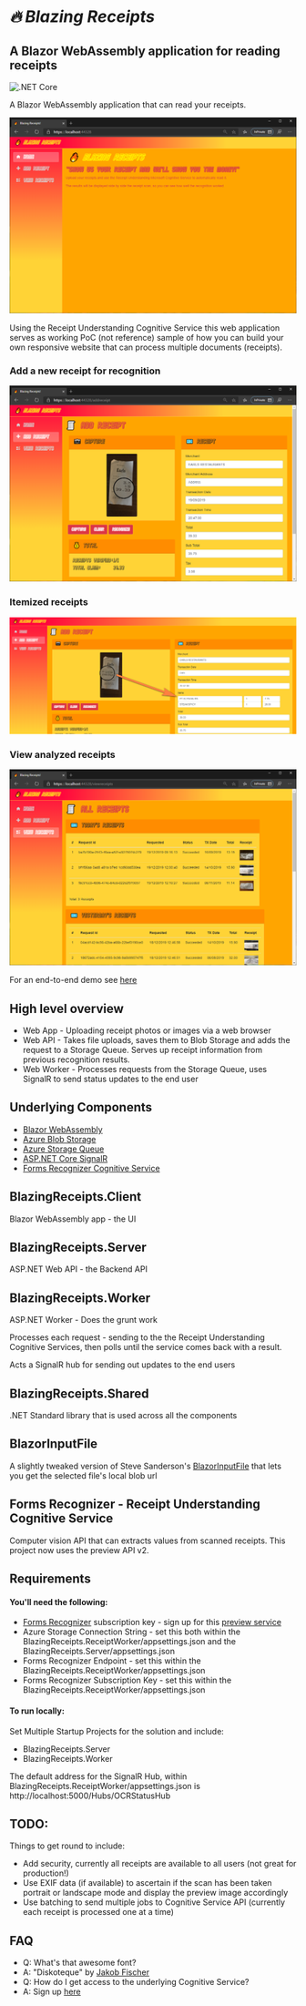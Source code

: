 ﻿# *🔥 Blazing Receipts*
## A Blazor WebAssembly application for reading receipts

![.NET Core](https://github.com/daltskin/BlazorOCR/workflows/.NET%20Core/badge.svg)

A Blazor WebAssembly application that can read your receipts.  

<img src="docs/index.png" alt="Blazing Receipts"/>

Using the Receipt Understanding Cognitive Service this web application serves as working PoC (not reference) sample of how you can build your own responsive website that can process multiple documents (receipts).

### Add a new receipt for recognition
<img src="docs/addreceipt_result.png" alt="Blazing Receipts - add receipt"/>

### Itemized receipts
<img src="docs/itemizedreceipt.png" alt="Blazing Receipts - itemized receipt"/>

### View analyzed receipts
<img src="docs/allreceipts.png" alt="Blazing Receipts - view receipts"/>

For an end-to-end demo see <a href="docs/demo.mp4">here</a>

## High level overview

* Web App - Uploading receipt photos or images via a web browser
* Web API - Takes file uploads, saves them to Blob Storage and adds the request to a Storage Queue.  Serves up receipt information from previous recognition results.
* Web Worker - Processes requests from the Storage Queue, uses SignalR to send status updates to the end user

## Underlying Components

* [Blazor WebAssembly](https://docs.microsoft.com/en-us/aspnet/core/blazor/hosting-models?view=aspnetcore-3.1#blazor-webassembly)
* [Azure Blob Storage](https://docs.microsoft.com/en-us/azure/storage/blobs/storage-blobs-introduction)
* [Azure Storage Queue](https://docs.microsoft.com/en-us/azure/storage/queues/storage-queues-introduction)
* [ASP.NET Core SignalR](https://docs.microsoft.com/en-us/aspnet/core/tutorials/signalr?view=aspnetcore-3.1&tabs=visual-studio)
* [Forms Recognizer Cognitive Service](https://azure.microsoft.com/en-us/services/cognitive-services/form-recognizer/)

## BlazingReceipts.Client

Blazor WebAssembly app - the UI

## BlazingReceipts.Server

ASP.NET Web API - the Backend API

## BlazingReceipts.Worker

ASP.NET Worker - Does the grunt work

Processes each request - sending to the the Receipt Understanding Cognitive Services, then polls until the service comes back with a result.

Acts a SignalR hub for sending out updates to the end users

## BlazingReceipts.Shared

.NET Standard library that is used across all the components

## BlazorInputFile

A slightly tweaked version of Steve Sanderson's [BlazorInputFile](https://github.com/SteveSandersonMS/BlazorInputFile) that lets you get the selected file's local blob url

## Forms Recognizer - Receipt Understanding Cognitive Service

Computer vision API that can extracts values from scanned receipts.  This project now uses the preview API v2.

## Requirements

#### You'll need the following:

* [Forms Recognizer](https://azure.microsoft.com/en-us/services/cognitive-services/form-recognizer/) subscription key - sign up for this [preview service](https://forms.office.com/Pages/ResponsePage.aspx?id=v4j5cvGGr0GRqy180BHbRyj5DlT4gqZKgEsfbkRQK5xUMjZVRU02S1k4RUdLWjdKUkNRQVRRTDg1NC4u)
* Azure Storage Connection String - set this both within the BlazingReceipts.ReceiptWorker/appsettings.json and the BlazingReceipts.Server/appsettings.json
* Forms Recognizer Endpoint - set this within the BlazingReceipts.ReceiptWorker/appsettings.json
* Forms Recognizer Subscription Key - set this within the BlazingReceipts.ReceiptWorker/appsettings.json

#### To run locally:

Set Multiple Startup Projects for the solution and include:

* BlazingReceipts.Server
* BlazingReceipts.Worker

The default address for the SignalR Hub, within BlazingReceipts.ReceiptWorker/appsettings.json is http://localhost:5000/Hubs/OCRStatusHub

## TODO:

Things to get round to include:

* Add security, currently all receipts are available to all users (not great for production!)
* Use EXIF data (if available) to ascertain if the scan has been taken portrait or landscape mode and display the preview image accordingly
* Use batching to send multiple jobs to Cognitive Service API (currently each receipt is processed one at a time)

## FAQ

* Q: What's that awesome font?
* A: "Diskoteque" by [Jakob Fischer](jakob@pizzadude.dk)
* Q: How do I get access to the underlying Cognitive Service?
* A: Sign up [here](https://forms.office.com/Pages/ResponsePage.aspx?id=v4j5cvGGr0GRqy180BHbRyj5DlT4gqZKgEsfbkRQK5xUMjZVRU02S1k4RUdLWjdKUkNRQVRRTDg1NC4u)
